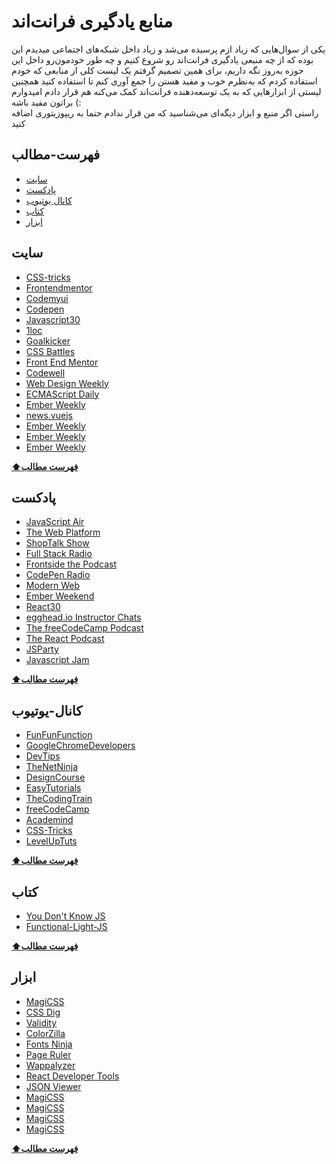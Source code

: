# منابع یادگیری فرانت‌اند
یکی از سوال‌هایی که زیاد ازم پرسیده می‌شد و زیاد داخل شبکه‌های اجتماعی میدیدم این بوده که از چه منبعی یادگیری فرانت‌‌اند رو شروع کنیم و چه طور خودمون‌رو داخل این حوزه به‌روز نگه داریم، برای همین تصمیم گرفتم یک لیست کلی از منابعی که خودم استفاده کردم که به‌نظرم خوب و مفید هستن را جمع آوری کنم تا استفاده کنید همچنین لیستی از ابزارهایی که به یک توسعه‌دهنده فرانت‌اند کمک می‌کنه هم قرار دادم امیدوارم براتون مفید باشه (:
<br/>
راستی اگر منبع و ابزار دیگه‌ای می‌شناسید که من قرار ندادم حتما به ریپوزیتوری اضافه کنید

## فهرست-مطالب

- [سایت](#سایت)
- [پادکست](#پادکست)
- [کانال‌ یوتیوب](#کانال-یوتیوب)
- [کتاب](#کتاب)
- [ابزار](#ابزار)

## سایت
- [CSS-tricks](http://CSS-tricks.com/)
- [Frontendmentor](http://frontendmentor.io)
- [Codemyui](http://codemyui.com)
- [Codepen](http://codepen.​io)
- [Javascript30](http://javascript30.​com)
- [1loc](https://1loc.dev/)
- [Goalkicker](https://goalkicker.com/)
- [CSS Battles](https://cssbattle.dev/)
- [Front End Mentor](https://www.frontendmentor.io/)
- [Codewell](https://www.codewell.cc/)
- [Web Design Weekly](https://web-design-weekly.com/)
- [ECMAScript Daily](http://ecmascript-daily.github.io/)
- [Ember Weekly](http://emberweekly.com/)
- [news.vuejs](https://news.vuejs.org/)
- [Ember Weekly](http://emberweekly.com/)
- [Ember Weekly](http://emberweekly.com/)
- [Ember Weekly](http://emberweekly.com/)

**[⬆فهرست مطالب](#فهرست-مطالب)**

## پادکست
- [JavaScript Air](http://javascriptair.com/)
- [The Web Platform](http://thewebplatform.libsyn.com/)
- [ShopTalk Show](http://shoptalkshow.com/)
- [Full Stack Radio](http://www.fullstackradio.com/)
- [Frontside the Podcast](https://frontsidethepodcast.simplecast.fm/)
- [CodePen Radio](http://blog.codepen.io/radio/)
- [Modern Web](http://modernweb.podbean.com/)
- [Ember Weekend](https://emberweekend.com/episodes)
- [React30](https://react30.com/)
- [egghead.io Instructor Chats](https://egghead.simplecast.fm/episodes)
- [The freeCodeCamp Podcast](https://freecodecamp.libsyn.com/)
- [The React Podcast](https://changelog.com/reactpodcast)
- [JSParty](https://changelog.com/jsparty)
- [Javascript Jam](https://www.javascriptjam.com/)

**[⬆فهرست مطالب](#فهرست-مطالب)**

## کانال-یوتیوب

- [FunFunFunction](https://www.youtube.com/channel/UCO1cgjhGzsSYb1rsB4bFe4Q/videos)
- [GoogleChromeDevelopers](https://www.youtube.com/c/GoogleChromeDevelopers)
- [DevTips](https://www.youtube.com/channel/UCyIe-61Y8C4_o-zZCtO4ETQ)
- [TheNetNinja](https://www.youtube.com/c/TheNetNinja)
- [DesignCourse](https://www.youtube.com/c/DesignCourse)
- [EasyTutorials](https://www.youtube.com/c/EasyTutorialsVideo/featured)
- [TheCodingTrain](https://www.youtube.com/c/TheCodingTrain)
- [freeCodeCamp](https://www.youtube.com/channel/UC8butISFwT-Wl7EV0hUK0BQ)
- [Academind](https://www.youtube.com/channel/UCSJbGtTlrDami-tDGPUV9-w)
- [CSS-Tricks](https://www.youtube.com/user/realcsstricks)
- [LevelUpTuts](https://www.youtube.com/user/LevelUpTuts)

**[⬆فهرست مطالب](#فهرست-مطالب)**

## کتاب

- [You Don't Know JS](https://github.com/getify/You-Dont-Know-JS)
- [Functional-Light-JS](https://github.com/getify/Functional-Light-JS)

**[⬆فهرست مطالب](#فهرست-مطالب)**

## ابزار
- [MagiCSS](https://chrome.google.com/webstore/detail/live-editor-for-css-less/ifhikkcafabcgolfjegfcgloomalapol)
- [CSS Dig](https://chrome.google.com/webstore/detail/css-dig/lpnhmlhomomelfkcjnkcacofhmggjmco)
- [Validity](https://chrome.google.com/webstore/detail/validity/bbicmjjbohdfglopkidebfccilipgeif)
- [ColorZilla](https://chrome.google.com/webstore/detail/colorzilla/bhlhnicpbhignbdhedgjhgdocnmhomnp)
- [Fonts Ninja](https://chrome.google.com/webstore/detail/fonts-ninja/eljapbgkmlngdpckoiiibecpemleclhh)
- [Page Ruler](https://chrome.google.com/webstore/detail/page-ruler/jcbmcnpepaddcedmjdcmhbekjhbfnlff)
- [Wappalyzer](https://chrome.google.com/webstore/detail/wappalyzer-technology-pro/gppongmhjkpfnbhagpmjfkannfbllamg)
- [React Developer Tools](https://chrome.google.com/webstore/detail/react-developer-tools/fmkadmapgofadopljbjfkapdkoienihi)
- [JSON Viewer](https://chrome.google.com/webstore/detail/json-viewer/gbmdgpbipfallnflgajpaliibnhdgobh)
- [MagiCSS](https://chrome.google.com/webstore/detail/live-editor-for-css-less/ifhikkcafabcgolfjegfcgloomalapol)
- [MagiCSS](https://chrome.google.com/webstore/detail/live-editor-for-css-less/ifhikkcafabcgolfjegfcgloomalapol)
- [MagiCSS](https://chrome.google.com/webstore/detail/live-editor-for-css-less/ifhikkcafabcgolfjegfcgloomalapol)
- [MagiCSS](https://chrome.google.com/webstore/detail/live-editor-for-css-less/ifhikkcafabcgolfjegfcgloomalapol)

**[⬆فهرست مطالب](#فهرست-مطالب)**
